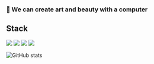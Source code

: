 ### 🎨  We can create art and beauty with a computer

## Stack
![](https://img.shields.io/badge/logo-Java-blue?logo=Java&style=plastic)
![](https://img.shields.io/badge/-Python-white?logo=Python&style=plastic)
![](https://img.shields.io/badge/-SQL-green?logo=MySQL&style=plastic)
![](https://img.shields.io/badge/-Neo4j-white?logo=Neo4j&style=plastic)


![GitHub stats](https://github-readme-stats.vercel.app/api?username=NorthShip)
